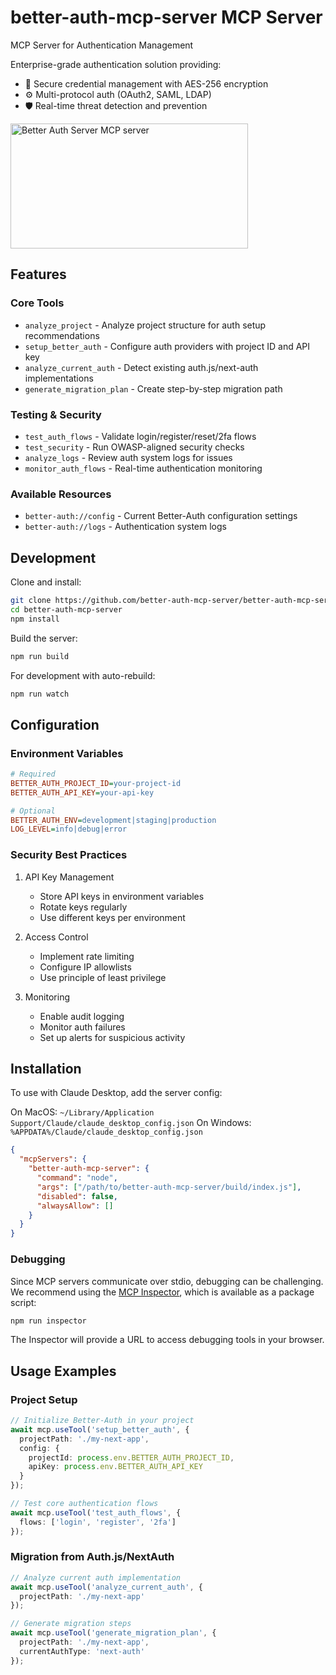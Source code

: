 # better-auth-mcp-server MCP Server

MCP Server for Authentication Management

Enterprise-grade authentication solution providing:

- 🔐 Secure credential management with AES-256 encryption
- ⚙️ Multi-protocol auth (OAuth2, SAML, LDAP)
- 🛡️ Real-time threat detection and prevention

<a href="https://glama.ai/mcp/servers/7f1irpro2i"><img width="380" height="200" src="https://glama.ai/mcp/servers/7f1irpro2i/badge" alt="Better Auth Server MCP server" /></a>

## Features

### Core Tools
- `analyze_project` - Analyze project structure for auth setup recommendations
- `setup_better_auth` - Configure auth providers with project ID and API key
- `analyze_current_auth` - Detect existing auth.js/next-auth implementations
- `generate_migration_plan` - Create step-by-step migration path

### Testing & Security
- `test_auth_flows` - Validate login/register/reset/2fa flows
- `test_security` - Run OWASP-aligned security checks
- `analyze_logs` - Review auth system logs for issues
- `monitor_auth_flows` - Real-time authentication monitoring

### Available Resources
- `better-auth://config` - Current Better-Auth configuration settings
- `better-auth://logs` - Authentication system logs

## Development

Clone and install:
```bash
git clone https://github.com/better-auth-mcp-server/better-auth-mcp-server.git
cd better-auth-mcp-server
npm install
```

Build the server:
```bash
npm run build
```

For development with auto-rebuild:
```bash
npm run watch
```

## Configuration

### Environment Variables
```ini
# Required
BETTER_AUTH_PROJECT_ID=your-project-id
BETTER_AUTH_API_KEY=your-api-key

# Optional
BETTER_AUTH_ENV=development|staging|production
LOG_LEVEL=info|debug|error
```

### Security Best Practices

1. API Key Management
   - Store API keys in environment variables
   - Rotate keys regularly
   - Use different keys per environment

2. Access Control
   - Implement rate limiting
   - Configure IP allowlists
   - Use principle of least privilege

3. Monitoring
   - Enable audit logging
   - Monitor auth failures
   - Set up alerts for suspicious activity

## Installation

To use with Claude Desktop, add the server config:

On MacOS: `~/Library/Application Support/Claude/claude_desktop_config.json`
On Windows: `%APPDATA%/Claude/claude_desktop_config.json`

```json
{
  "mcpServers": {
    "better-auth-mcp-server": {
      "command": "node",
      "args": ["/path/to/better-auth-mcp-server/build/index.js"],
      "disabled": false,
      "alwaysAllow": []
    }
  }
}
```

### Debugging

Since MCP servers communicate over stdio, debugging can be challenging. We recommend using the [MCP Inspector](https://github.com/modelcontextprotocol/inspector), which is available as a package script:

```bash
npm run inspector
```

The Inspector will provide a URL to access debugging tools in your browser.

## Usage Examples

### Project Setup
```typescript
// Initialize Better-Auth in your project
await mcp.useTool('setup_better_auth', {
  projectPath: './my-next-app',
  config: {
    projectId: process.env.BETTER_AUTH_PROJECT_ID,
    apiKey: process.env.BETTER_AUTH_API_KEY
  }
});

// Test core authentication flows
await mcp.useTool('test_auth_flows', {
  flows: ['login', 'register', '2fa']
});
```

### Migration from Auth.js/NextAuth
```typescript
// Analyze current auth implementation
await mcp.useTool('analyze_current_auth', {
  projectPath: './my-next-app'
});

// Generate migration steps
await mcp.useTool('generate_migration_plan', {
  projectPath: './my-next-app',
  currentAuthType: 'next-auth'
});
